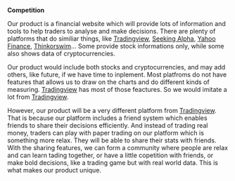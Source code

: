 **Competition**

Our product is a financial website which will provide lots of information and tools to help traders to analyse and make decisions. There are plenty of platforms that do similiar things, like [Tradingview](https://www.tradingview.com/), [Seeking Alpha](https://seekingalpha.com/), [Yahoo Finance](https://finance.yahoo.com/), [Thinkorswim](https://trade.thinkorswim.com/)... Some provide stock informations only, while some also shows data of cryptocurrencies.

Our product would include both stocks and cryptocurrencies, and may add others, like future, if we have time to inplement. Most platfroms do not have features that allows us to draw on the charts and do different kinds of measuring. [Tradingview](https://www.tradingview.com/) has most of those feactures. So we would imitate a lot from [Tradingview](https://www.tradingview.com/).

However, our product will be a very different platform from [Tradingview](https://www.tradingview.com/). That is because our platform includes a friend system which enables friends to share their decisions efficiently. And instead of trading real money, traders can play with paper trading on our platform which is something more relax. They will be able to share their stats with friends. With the sharing features, we can form a community where people are relax and can learn tading together, or have a little copetition with friends, or make bold decisions, like a trading game but with real world data. This is what makes our product unique.
